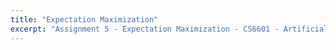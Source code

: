```yaml
---
title: "Expectation Maximization"
excerpt: "Assignment 5 - Expectation Maximization - CS6601 - Artificial Intelligence - OMSCS"
---
```


